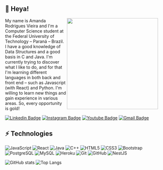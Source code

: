 ## 🌸 Heya!

<img src="https://uploaddeimagens.com.br/images/003/795/761/original/oie_rounded_corners(1).gif" width="300px" border-radius="100px" img align="right">

My name is Amanda Rodrigues Vieira and I'm a Computer Science student at the Federal University of Technology – Paraná – Brazil.
I have a good knowledge of Data Structures and a good basis in C and Java.
I'm currently trying to discover what I like to do, and for that I'm learning different languages in both back and front end – such as Javascript (with React) and Python.
I'm willing to learn new things and gain experience in various areas. So, every opportunity is gold!

[![Linkedin Badge](https://img.shields.io/badge/-Amanda%20Rodrigues-blue?style=flat-square&logo=Linkedin&logoColor=white&link=https://www.linkedin.com/in/amanda-vieira-483a7820b/)](https://www.linkedin.com/in/amanda-vieira-483a7820b/)
[![Instagram Badge](https://img.shields.io/badge/-ayo.mands-purple?style=flat-square&logo=instagram&logoColor=white&link=https://instagram.com/ayo.mands/)](https://instagram.com/ayo.mands)
[![Youtube Badge](https://img.shields.io/badge/-Amanda%20Rodrigues-darkred?style=flat-square&logo=youtube&logoColor=white&link=https://www.youtube.com/channel/UCnnrGYSJUc6TrUp2OsB9UAg)](https://www.youtube.com/channel/UCnnrGYSJUc6TrUp2OsB9UAg)
[![Gmail Badge](https://img.shields.io/badge/-amavie@alunos.utfpr.edu.br-c14438?style=flat-square&logo=Gmail&logoColor=white&link=mailto:amanda@manzoti.com)](mailto:amavie@alunos.utfpr.edu.br)

## ⚡ Technologies

![JavaScript](https://img.shields.io/badge/-JavaScript-black?style=flat-square&logo=javascript)
![React](https://img.shields.io/badge/-React-black?style=flat-square&logo=react)
![Java](https://img.shields.io/badge/-java-E34A86?style=flat-square&logo=java)
![C++](https://img.shields.io/badge/-C++-00599C?style=flat-square&logo=c)
![HTML5](https://img.shields.io/badge/-HTML5-E34F26?style=flat-square&logo=html5&logoColor=white)
![CSS3](https://img.shields.io/badge/-CSS3-1572B6?style=flat-square&logo=css3)
![Bootstrap](https://img.shields.io/badge/-Bootstrap-563D7C?style=flat-square&logo=bootstrap)
![PostgreSQL](https://img.shields.io/badge/-PostgreSQL-336791?style=flat-square&logo=postgresql)
![MySQL](https://img.shields.io/badge/-MySQL-black?style=flat-square&logo=mysql)
![Heroku](https://img.shields.io/badge/-Heroku-430098?style=flat-square&logo=heroku)
![Git](https://img.shields.io/badge/-Git-black?style=flat-square&logo=git)
![GitHub](https://img.shields.io/badge/-GitHub-181717?style=flat-square&logo=github)
![NestJS](https://img.shields.io/badge/nestjs-%23E0234E.svg?style=for-the-badge&logo=nestjs&logoColor=white)

![GitHub stats](https://github-readme-stats.vercel.app/api?username=Skyerv&show_icons=true&theme=cobalt&bg_color=DEG,ffdefc,fff2fe&text_color=9e5487&title_color=9e5487) 
![Top Langs](https://github-readme-stats.vercel.app/api/top-langs/?username=Skyerv&hide=TeX&layout=compact&bg_color=DEG,ffdefc,fff2fe&text_color=9e5487&title_color=9e5487)
